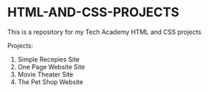 # HTML-AND-CSS-PROJECTS
This is a repository for my Tech Academy HTML and CSS projects

Projects: 

1. Simple Recepies Site
2. One Page Website Site
3. Movie Theater Site
4. The Pet Shop Website